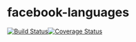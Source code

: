 # facebook-languages
[![Build Status](https://travis-ci.org/a-klimashevsky/facebook-languages.svg?branch=master)](https://travis-ci.org/a-klimashevsky/facebook-languages)[![Coverage Status](https://coveralls.io/repos/github/a-klimashevsky/facebook-languages/badge.svg?branch=master)](https://coveralls.io/github/a-klimashevsky/facebook-languages?branch=master)
